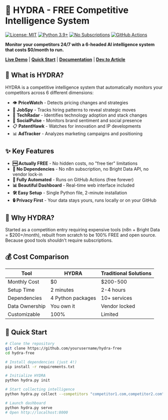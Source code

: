 # 🐉 HYDRA - FREE Competitive Intelligence System

[![License: MIT](https://img.shields.io/badge/License-MIT-yellow.svg)](https://opensource.org/licenses/MIT)
[![Python 3.9+](https://img.shields.io/badge/python-3.9+-blue.svg)](https://www.python.org/downloads/)
[![No Subscriptions](https://img.shields.io/badge/Monthly%20Cost-$0-green)](https://github.com/yourusername/hydra-free)
[![GitHub Actions](https://github.com/yourusername/hydra-free/actions/workflows/hydra.yml/badge.svg)](https://github.com/yourusername/hydra-free/actions)

**Monitor your competitors 24/7 with a 6-headed AI intelligence system that costs $0/month to run.**

[**Live Demo**](https://hydra-demo.repl.co) | [**Quick Start**](#quick-start) | [**Documentation**](docs/README.md) | [**Dev.to Article**](https://dev.to/yourusername/hydra)

## 🚀 What is HYDRA?

HYDRA is a competitive intelligence system that automatically monitors your competitors across 6 different dimensions:

- 👁️ **PriceWatch** - Detects pricing changes and strategies
- 🎯 **JobSpy** - Tracks hiring patterns to reveal strategic moves
- 📡 **TechRadar** - Identifies technology adoption and stack changes
- 💭 **SocialPulse** - Monitors brand sentiment and social presence
- 📋 **PatentHawk** - Watches for innovation and IP developments
- 📊 **AdTracker** - Analyzes marketing campaigns and positioning

## ✨ Key Features

- **🆓 Actually FREE** - No hidden costs, no "free tier" limitations
- **🔧 No Dependencies** - No n8n subscription, no Bright Data API, no vendor lock-in
- **🤖 Fully Automated** - Runs on GitHub Actions (free forever)
- **📊 Beautiful Dashboard** - Real-time web interface included
- **🛠️ Easy Setup** - Single Python file, 2-minute installation
- **🔒 Privacy First** - Your data stays yours, runs locally or on your GitHub

## 🎯 Why HYDRA?

Started as a competition entry requiring expensive tools (n8n + Bright Data = $200+/month), rebuilt from scratch to be 100% FREE and open source. Because good tools shouldn't require subscriptions.

## 💰 Cost Comparison

| Tool | HYDRA | Traditional Solutions |
|------|-------|----------------------|
| Monthly Cost | $0 | $200-500 |
| Setup Time | 2 minutes | 2-4 hours |
| Dependencies | 4 Python packages | 10+ services |
| Data Ownership | You own it | Vendor locked |
| Customizable | 100% | Limited |

## 🚀 Quick Start

```bash
# Clone the repository
git clone https://github.com/yourusername/hydra-free
cd hydra-free

# Install dependencies (just 4!)
pip install -r requirements.txt

# Initialize HYDRA
python hydra.py init

# Start collecting intelligence
python hydra.py collect --competitors "competitor1.com,competitor2.com"

# Launch dashboard
python hydra.py serve
# Open http://localhost:8000
